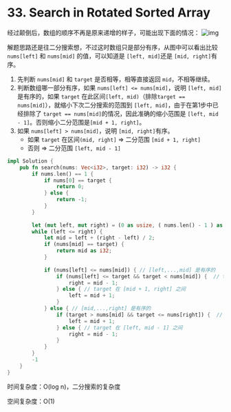 # 33. Search in Rotated Sorted Array
经过颠倒后，数组的顺序不再是原来递增的样子，可能出现下面的情况：
![img](img/33_nums.jpeg)

解题思路还是往二分搜索想，不过这时数组只是部分有序，从图中可以看出比较 `nums[left]` 和 `nums[mid]` 的值，可以知道是 `[left, mid]`还是 `[mid, right]`有序。

1. 先判断 `nums[mid]` 和 `target` 是否相等，相等直接返回 `mid`，不相等继续。
2. 判断数组哪一部分有序，如果 `nums[left] <= nums[mid]`，说明 `[left, mid]`是有序的，如果 `target` 在此区间`[left, mid)`（排除`target == nums[mid]`），就缩小下次二分搜索的范围到 `[left, mid]`，由于在第1步中已经排除了 `target == nums[mid]`的情况，因此准确的缩小范围是 `[left, mid - 1]`。否则缩小二分范围是`[mid + 1, right]`。
3. 如果 `nums[left] > nums[mid]`，说明 `[mid, right]`有序。
   * 如果 `target` 在区间`(mid, right]` => 二分范围 `[mid + 1, right]`
   * 否则 => 二分范围 `[left, mid - 1]`

```rust
impl Solution {
    pub fn search(nums: Vec<i32>, target: i32) -> i32 {
        if nums.len() == 1 {
            if nums[0] == target {
                return 0;
            } else {
                return -1;
            }
        }
        
        let (mut left, mut right) = (0 as usize, ( nums.len() - 1 ) as usize);
        while (left <= right) {
            let mid = left + (right - left) / 2;
            if (nums[mid] == target) {
                return mid as i32;
            }
            
            if (nums[left] <= nums[mid]) { // [left,...,mid] 是有序的
                if (nums[left] <= target && target < nums[mid]) {  // target 在 [left, mid - 1] 之间
                    right = mid - 1;
                } else { // target 在 [mid + 1, right] 之间
                    left = mid + 1;
                }
            } else { // [mid,...,right] 是有序的
                if (target > nums[mid] && target <= nums[right]) {  // target 在 [mid + 1, right] 之间
                    left = mid + 1;
                } else { // target 在 [left, mid - 1] 之间
                    right = mid - 1;
                }
            }
        }
        -1
    }
}
```

时间复杂度：O(log n)，二分搜索的复杂度

空间复杂度：O(1)
